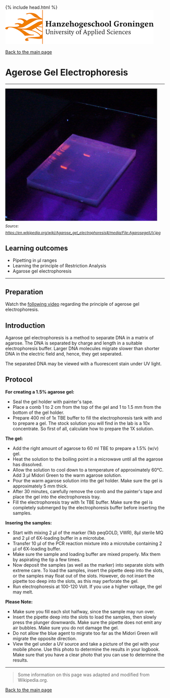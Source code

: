 {% include head.html %}
![Hanze](../hanze/hanze.png)

[Back to the main page](../index.md)

# Agerose Gel Electrophoresis

---

![Pic](./pics/impression.jpg)
*<sub>Source: https://en.wikipedia.org/wiki/Agarose_gel_electrophoresis#/media/File:AgarosegelUV.jpg</sub>*

## Learning outcomes
- Pipetting in μl ranges
- Learning the principle of Restriction Analysis
- Agarose gel electrophoresis

---
## Preparation
Watch the [following video](https://www.youtube.com/watch?v=vq759wKCCUQ&t=2s) regarding the principle of agerose gel electrophoresis.

## Introduction
Agarose gel electrophoresis is a method to separate DNA in a matrix of agarose. The DNA is separated by charge and length in a suitable electrophoresis buffer. Larger DNA molecules migrate slower than shorter DNA in the electric field and, hence, they get seperated. 

The separated DNA may be viewed with a fluorescent stain under UV light.


## Protocol

**For creating a 1.5% agarose gel:**

- Seal the gel holder with painter's tape.
- Place a comb 1 to 2 cm from the top of the gel and 1 to 1.5 mm from the bottom of the gel holder.
- Prepare 400 ml of 1x TBE buffer to fill the electrophoresis tank with and to prepare a gel. The stock solution you will find in the lab is a 10x concentrate. So first of all, calculate how to prepare the 1X solution.

**The gel:**

- Add the right amount of agarose to 60 ml TBE to prepare a 1.5% (w/v) gel.
- Heat the solution to the boiling point in a microwave until all the agarose has dissolved.
- Allow the solution to cool down to a temperature of approximately 60°C. Add 3 µl Midori Green to the warm agarose solution.
- Pour the warm agarose solution into the gel holder. Make sure the gel is approximately 5 mm thick.
- After 30 minutes, carefully remove the comb and the painter's tape and place the gel into the electrophoresis tray.
- Fill the electrophoresis tray with 1x TBE buffer. Make sure the gel is completely submerged by the electrophoresis buffer before inserting the samples.

**Insering the samples:**

- Start with mixing 2 µl of the marker (1kb peqGOLD, VWR), 8µl sterile MQ and 2 µl of 6X-loading buffer in a microtube. 
- Transfer 10 µl of the PCR reaction mixture into a microtube containing 2 µl of 6X-loading buffer. 
- Make sure the sample and loading buffer are mixed properly. Mix them by aspirating the tip a few times.
- Now deposit the samples (as well as the marker) into separate slots with extreme care. To load the samples, insert the pipette deep into the slots, or the samples may float out of the slots. However, do not insert the pipette too deep into the slots, as this may perforate the gel.
- Run electrophoresis at 100-120 Volt. If you use a higher voltage, the gel may melt.

**Please Note:**

- Make sure you fill each slot halfway, since the sample may run over.
- Insert the pipette deep into the slots to load the samples, then slowly press the plunger downwards. Make sure the pipette does not emit any air bubbles. Make sure you do not damage the gel.
- Do not allow the blue agent to migrate too far as the Midori Green will migrate the opposite direction.
- View the gel under a UV source and take a picture of the gel with your mobile phone. Use this photo to determine the results in your logbook. Make sure that you have a clear photo that you can use to determine the results.


--- 

>Some  information on this page was adapted and modified from Wikipedia.org.

[Back to the main page](../index.md)

